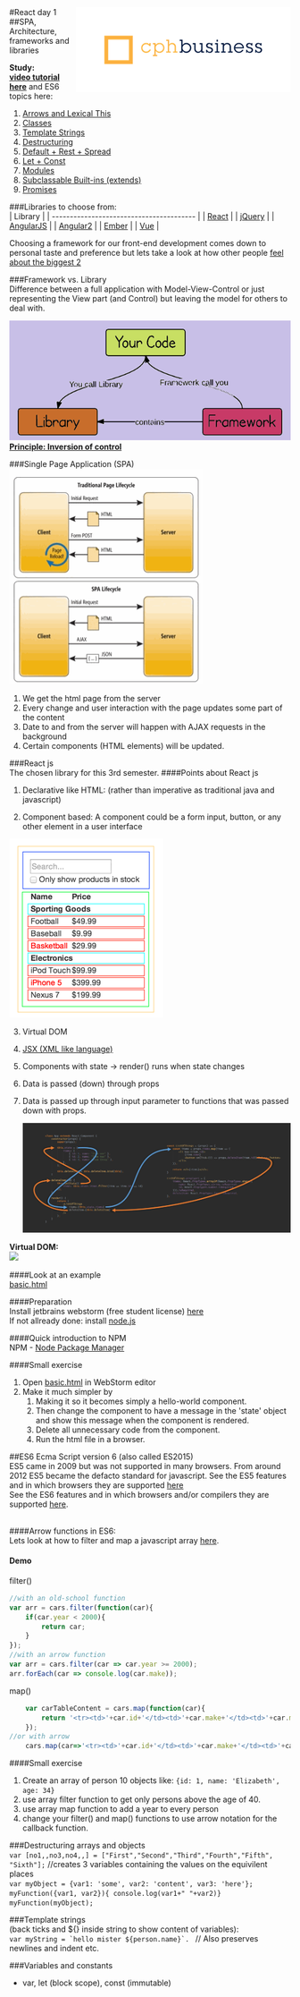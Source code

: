 <img align="right" src="../img/cphbusinessWhite.png" />  
#React day 1  
##SPA, Architecture, frameworks and libraries  


**Study:**  
[**video tutorial here**](https://egghead.io/lessons/react-react-fundamentals-development-environment-setup)  and ES6 topics here:

1. [Arrows and Lexical This](http://babeljs.io/learn-es2015/#ecmascript-2015-features-arrows-and-lexical-this)  
2. [Classes](http://babeljs.io/learn-es2015/#ecmascript-2015-features-classes)  
3. [Template Strings](http://babeljs.io/learn-es2015/#ecmascript-2015-features-template-strings)   
4. [Destructuring](http://babeljs.io/learn-es2015/#ecmascript-2015-features-destructuring)   
5. [Default + Rest + Spread](http://babeljs.io/learn-es2015/#ecmascript-2015-features-default-rest-spread)  
6. [Let + Const](http://babeljs.io/learn-es2015/#ecmascript-2015-features-let-const)  
7. [Modules](http://babeljs.io/learn-es2015/#ecmascript-2015-features-modules)  
8. [Subclassable Built-ins (extends)](http://babeljs.io/learn-es2015/#ecmascript-2015-features-subclassable-built-ins)  
9. [Promises](http://babeljs.io/learn-es2015/#ecmascript-2015-features-promises)  
  
###Libraries to choose from:  
| Library                                  |
| ---------------------------------------- |
| [React](https://facebook.github.io/react/docs/installation.html) |
| [jQuery](http://learn.jquery.com/about-jquery/) |
| [AngularJS](https://docs.angularjs.org/tutorial) |
| [Angular2](https://angular.io/docs/ts/latest/quickstart.html) |
| [Ember](https://guides.emberjs.com/v2.11.0/tutorial/ember-cli/) |
| [Vue](https://vuejs.org/v2/guide/)       |

Choosing a framework for our front-end development comes down to personal taste and preference but lets take a look at how other people [feel about the biggest 2](https://medium.com/javascript-scene/angular-2-vs-react-the-ultimate-dance-off-60e7dfbc379c#.a736uyrpb)   

###Framework vs. Library  
Difference between a full application with Model-View-Control or just representing the View part (and Control) but leaving the model for others to deal with.


![](../img/lib_frame.png)    
[**Principle: Inversion of control**](https://www.devbridge.com/articles/dependency-injection-in-javascript/)

###Single Page Application (SPA)  
![text](../img/spa.png)    

1. We get the html page from the server
2. Every change and user interaction with the page updates some part of the content
3. Date to and from the server will happen with AJAX requests in the background
4. Certain components (HTML elements) will be updated.
   
###React js  
The chosen library for this 3rd semester.
####Points about React js  
1. Declarative like HTML: (rather than imperative as traditional java and javascript)

2. Component based: A component could be a form input, button, or any other element in a user interface

![](../img/components.png)    

3. Virtual DOM

4. [JSX (XML like language)](https://www.tutorialspoint.com/reactjs/reactjs_jsx.htm)   

5. Components with state 
   -> render() runs when state changes  

6. Data is passed (down) through props  

7. Data is passed up through input parameter to functions that was passed down with props.

   ![](../img/reactdata.png)  

**Virtual DOM:**  
![](https://survivejs.com/react/images/vdom.png)

####Look at an example  
[basic.html](../demo/day1/basic.html)  

####Preparation  
Install jetbrains webstorm (free student license) [here](https://www.jetbrains.com/student/)  
If not allready done: install [node.js](https://nodejs.org/en/download/)

####Quick introduction to NPM   
NPM - [Node Package Manager](https://www.sitepoint.com/beginners-guide-node-package-manager/)

####Small exercise   
1. Open [basic.html](../demo/day1/basic.html) in WebStorm editor
2. Make it much simpler by
   1. Making it so it becomes simply a hello-world component. 
   2. Then change the component to have a message in the 'state' object and show this message when the component is rendered. 
   3. Delete all unnecessary code from the component.
   4. Run the html file in a browser.



##ES6 Ecma Script version 6 (also called ES2015)  
ES5 came in 2009 but was not supported in many browsers. From around 2012 ES5 became the defacto standard for javascript.
See the ES5 features and in which browsers they are supported [here](https://kangax.github.io/compat-table/es5/)  
See the ES6 features and in which browsers and/or compilers they are supported [here](http://kangax.github.io/compat-table/es6/).  
<br>
  
####Arrow functions in ES6:  
Lets look at how to filter and map a javascript array [here](https://developer.mozilla.org/en/docs/Web/JavaScript/Reference/Functions/Arrow_functions).
  
#### Demo  

filter()

```javascript
//with an old-school function
var arr = cars.filter(function(car){
    if(car.year < 2000){
        return car;
    }
});
//with an arrow function
var arr = cars.filter(car => car.year >= 2000);
arr.forEach(car => console.log(car.make));
```

map()

```javascript
    var carTableContent = cars.map(function(car){
        return '<tr><td>'+car.id+'</td><td>'+car.make+'</td><td>'+car.model+'</td></tr>';
    });
//or with arrow
	cars.map(car=>'<tr><td>'+car.id+'</td><td>'+car.make+'</td><td>'+car.model+'</td></tr>');
```

####Small exercise

1. Create an array of person 10 objects like: `{id: 1, name: 'Elizabeth', age: 34}`
2. use array filter function to get only persons above the age of 40.
3. use array map function to add a year to every person 
4. change your filter() and map() functions to use arrow notation for the callback function.



###Destructuring arrays and objects  
`var [no1,,no3,no4,,] = ["First","Second","Third","Fourth","Fifth", "Sixth"];` //creates 3 variables containing the values on the equivilent places  
`var myObject = {var1: 'some', var2: 'content', var3: 'here'}; `  
`myFunction({var1, var2}){ console.log(var1+" "+var2)}`
`myFunction(myObject);`

###Template strings   
(back ticks and ${} inside string to show content of variables):  
```var myString = `hello mister ${person.name}`. ```  // Also preserves newlines and indent etc.
  
###Variables and constants  
- var, let (block scope), const (immutable)

  ​




